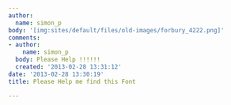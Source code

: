 ```yaml
---
author:
  name: simon_p
body: '[img:sites/default/files/old-images/forbury_4222.png]'
comments:
- author:
    name: simon_p
  body: Please Help !!!!!!
  created: '2013-02-28 13:31:12'
date: '2013-02-28 13:30:19'
title: Please Help me find this Font

---
```

